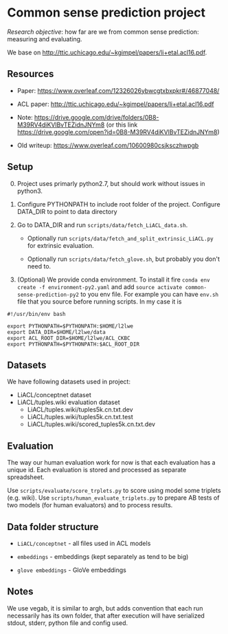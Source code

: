 # Common sense prediction project

*Research objective*: how far are we from common sense prediction: measuring and evaluating.

We base on http://ttic.uchicago.edu/~kgimpel/papers/li+etal.acl16.pdf.

## Resources

* Paper: https://www.overleaf.com/12326026ybwcgtxbxpkr#/46877048/

* ACL paper: http://ttic.uchicago.edu/~kgimpel/papers/li+etal.acl16.pdf

* Note: https://drive.google.com/drive/folders/0B8-M39RV4diKVlBvTEZidnJNYm8 (or this link https://drive.google.com/open?id=0B8-M39RV4diKVlBvTEZidnJNYm8)

* Old writeup: https://www.overleaf.com/10600980csjksczhwpgb

## Setup

0. Project uses primarly python2.7, but should work without issues in python3.

1. Configure PYTHONPATH to include root folder of the project. Configure DATA_DIR to point to data directory

2. Go to DATA_DIR and run `scripts/data/fetch_LiACL_data.sh`.

    * Optionally run `scripts/data/fetch_and_split_extrinsic_LiACL.py ` for extrinsic evaluation.
    
    * Optionally run `scripts/data/fetch_glove.sh`, but probably you don't need to.

3. (Optional) We provide conda environment. To install it fire `conda env create -f environment-py2.yaml` and add
`source activate common-sense-prediction-py2` to you env file.
For example you can have `env.sh` file that you source before running scripts. In my case it is

```
#!/usr/bin/env bash

export PYTHONPATH=$PYTHONPATH:$HOME/l2lwe
export DATA_DIR=$HOME/l2lwe/data
export ACL_ROOT_DIR=$HOME/l2lwe/ACL_CKBC
export PYTHONPATH=$PYTHONPATH:$ACL_ROOT_DIR
```

## Datasets

We have following datasets used in project:

* LiACL/conceptnet dataset
* LiACL/tuples.wiki evaluation dataset
    * LiACL/tuples.wiki/tuples5k.cn.txt.dev
    * LiACL/tuples.wiki/tuples5k.cn.txt.test
    * LiACL/tuples.wiki/scored_tuples5k.cn.txt.dev

## Evaluation

The way our human evaluation work for now is that each evaluation has a unique id. Each evaluation is stored and processed
as separate spreadsheet. 

Use `scripts/evaluate/score_trplets.py` to score using model some triplets (e.g. wiki). Use `scripts/human_evaluate_triplets.py` to
prepare AB tests of two models (for human evaluators) and to process results.

## Data folder structure

* `LiACL/conceptnet` - all files used in ACL models

* `embeddings` - embeddings (kept separately as tend to be big)

* `glove embeddings` - GloVe embeddings

## Notes

We use vegab, it is similar to argh, but adds convention that each run necessarily has its own folder, that
after execution will have serialized stdout, stderr, python file and config used.

